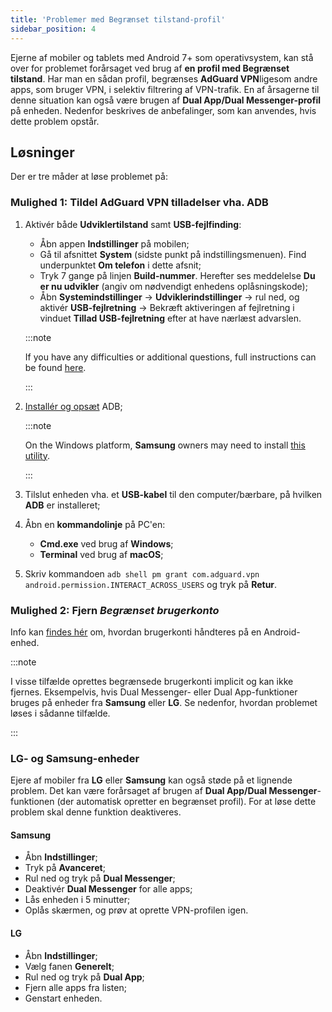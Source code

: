 ```yaml
---
title: 'Problemer med Begrænset tilstand-profil'
sidebar_position: 4
---
```


Ejerne af mobiler og tablets med Android 7+ som operativsystem, kan stå over for problemet forårsaget ved brug af **en profil med Begrænset tilstand**. Har man en sådan profil, begrænses **AdGuard VPN**ligesom andre apps, som bruger VPN, i selektiv filtrering af VPN-trafik. En af årsagerne til denne situation kan også være brugen af **Dual App/Dual Messenger-profil** på enheden. Nedenfor beskrives de anbefalinger, som kan anvendes, hvis dette problem opstår.

## Løsninger

Der er tre måder at løse problemet på:

### Mulighed 1: Tildel AdGuard VPN tilladelser vha. ADB

1. Aktivér både **Udviklertilstand** samt **USB-fejlfinding**:

    - Åbn appen **Indstillinger** på mobilen;
    - Gå til afsnittet **System** (sidste punkt på indstillingsmenuen). Find underpunktet **Om telefon** i dette afsnit;
    - Tryk 7 gange på linjen **Build-nummer**. Herefter ses meddelelse **Du er nu udvikler** (angiv om nødvendigt enhedens oplåsningskode);
    - Åbn **Systemindstillinger** → **Udviklerindstillinger** → rul ned, og aktivér **USB-fejlretning** → Bekræft aktiveringen af fejlretning i vinduet **Tillad USB-fejlretning** efter at have nærlæst advarslen.

    :::note

    If you have any difficulties or additional questions, full instructions can be found [here](https://developer.android.com/studio/debug/dev-options).

    :::

1. [Installér og opsæt](https://www.xda-developers.com/install-adb-windows-macos-linux/) ADB;

    :::note

    On the Windows platform, **Samsung** owners may need to install [this utility](https://developer.samsung.com/mobile/android-usb-driver.html).

    :::

1. Tilslut enheden vha. et **USB-kabel** til den computer/bærbare, på hvilken **ADB** er installeret;

1. Åbn en **kommandolinje** på PC'en:

    - **Cmd.exe** ved brug af **Windows**;
    - **Terminal** ved brug af **macOS**;

1. Skriv kommandoen `adb shell pm grant com.adguard.vpn android.permission.INTERACT_ACROSS_USERS` og tryk på **Retur**.

### Mulighed 2: Fjern *Begrænset brugerkonto*

Info kan [findes hér](https://support.google.com/a/answer/6223444?hl=en) om, hvordan brugerkonti håndteres på en Android-enhed.

:::note

I visse tilfælde oprettes begrænsede brugerkonti implicit og kan ikke fjernes. Eksempelvis, hvis Dual Messenger- eller Dual App-funktioner bruges på enheder fra **Samsung** eller **LG**. Se nedenfor, hvordan problemet løses i sådanne tilfælde.

:::

### LG- og Samsung-enheder

Ejere af mobiler fra **LG** eller **Samsung** kan også støde på et lignende problem. Det kan være forårsaget af brugen af **Dual App/Dual Messenger**-funktionen (der automatisk opretter en begrænset profil). For at løse dette problem skal denne funktion deaktiveres.

#### Samsung

- Åbn **Indstillinger**;
- Tryk på **Avanceret**;
- Rul ned og tryk på **Dual Messenger**;
- Deaktivér **Dual Messenger** for alle apps;
- Lås enheden i 5 minutter;
- Oplås skærmen, og prøv at oprette VPN-profilen igen.

#### LG

- Åbn **Indstillinger**;
- Vælg fanen **Generelt**;
- Rul ned og tryk på **Dual App**;
- Fjern alle apps fra listen;
- Genstart enheden.
